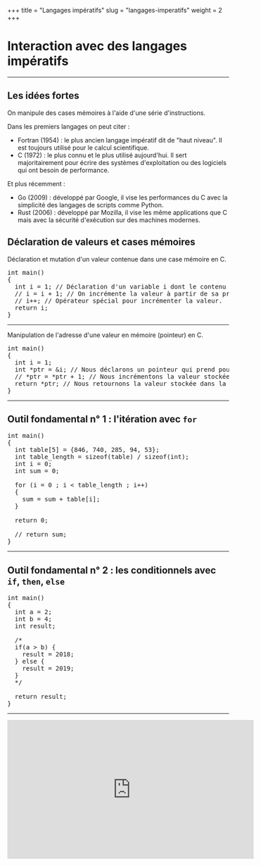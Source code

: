 +++
title = "Langages impératifs"
slug = "langages-imperatifs"
weight = 2
+++

# Interaction avec des langages impératifs

---

## Les idées fortes

On manipule des cases mémoires à l'aide d'une série d'instructions.

Dans les premiers langages on peut citer :

- Fortran (1954) : le plus ancien langage impératif dit de "haut niveau". Il est toujours utilisé pour le calcul scientifique.
- C (1972) : le plus connu et le plus utilisé aujourd'hui. Il sert majoritairement pour écrire des systèmes d'exploitation ou des logiciels qui ont besoin de performance.

Et plus récemment :

- Go (2009) : développé par Google, il vise les performances du C avec la simplicité des langages de scripts comme Python.
- Rust (2006) : développé par Mozilla, il vise les même applications que C mais avec la sécurité d'exécution sur des machines modernes.


## Déclaration de valeurs et cases mémoires

Déclaration et mutation d'un valeur contenue dans une case mémoire en C.

<pre class="language-klipse-cpp">
int main()
{
  int i = 1; // Déclaration d'un variable i dont le contenu est un entier et vaut 1.
  // i = i + 1; // On incrémente la valeur à partir de sa propre valeur.
  // i++; // Opérateur spécial pour incrémenter la valeur.
  return i;
}
</pre>

---

Manipulation de l'adresse d'une valeur en mémoire (pointeur) en C.

<pre class="language-klipse-cpp">
int main()
{
  int i = 1;
  int *ptr = &i; // Nous déclarons un pointeur qui prend pour valeur l'adresse de i.
  // *ptr = *ptr + 1; // Nous incrémentons la valeur stockée dans la case mémoire i.
  return *ptr; // Nous retournons la valeur stockée dans la case mémoire.
}
</pre>

---

## Outil fondamental n° 1 : l'itération avec `for`

<pre class="language-klipse-cpp">
int main()
{
  int table[5] = {846, 740, 285, 94, 53};
  int table_length = sizeof(table) / sizeof(int);
  int i = 0;
  int sum = 0;

  for (i = 0 ; i < table_length ; i++)
  {
    sum = sum + table[i];
  }
  
  return 0;

  // return sum;
}
</pre>

---

## Outil fondamental n° 2 : les conditionnels avec `if`, `then`, `else`

<pre class="language-klipse-cpp">
int main()
{
  int a = 2;
  int b = 4;
  int result;
  
  /*
  if(a > b) {
    result = 2018;
  } else {
    result = 2019;
  }
  */
  
  return result;
}
</pre>

---

<iframe width="560" height="315" src="https://www.youtube.com/embed/_Nua3Cjdik0" frameborder="0" allow="autoplay; encrypted-media" allowfullscreen></iframe>


